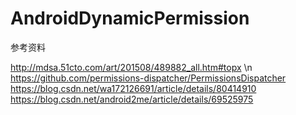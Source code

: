 # AndroidDynamicPermission



参考资料


http://mdsa.51cto.com/art/201508/489882_all.htm#topx \n
https://github.com/permissions-dispatcher/PermissionsDispatcher
https://blog.csdn.net/wa172126691/article/details/80414910
https://blog.csdn.net/android2me/article/details/69525975






